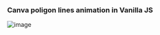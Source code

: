 ### Canva poligon lines animation in Vanilla JS
![image](https://github.com/zzeus-lab/poligon-lines-motion/assets/32180529/86629517-ee53-4ce3-b2ee-7a92a9ea21af)

